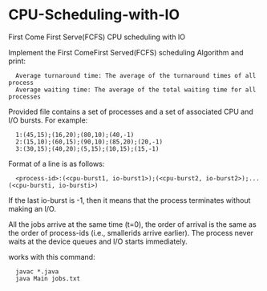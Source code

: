 # CPU-Scheduling-with-IO
First Come First Serve(FCFS) CPU scheduling with IO

Implement the First ComeFirst Served(FCFS) scheduling Algorithm and print:

      Average turnaround time: The average of the turnaround times of all process
      Average waiting time: The average of the total waiting time for all processes

Provided file contains a set of processes and a set of associated CPU and I/O bursts. For example:
      
      1:(45,15);(16,20);(80,10);(40,-1)
      2:(15,10);(60,15);(90,10);(85,20);(20,-1)
      3:(30,15);(40,20);(5,15);(10,15);(15,-1)

Format of a line is as follows:

      <process-id>:(<cpu-burst1, io-burst1>);(<cpu-burst2, io-burst2>);...(<cpu-bursti, io-bursti>)

If the last io-burst is -1, then it means that the process terminates without making an I/O.

All the jobs arrive at  the same time (t=0), the  order  of arrival is  the  same as  the  order  of process-ids (i.e., smallerids arrive earlier).
The process never waits at the device queues and I/O starts immediately.

works with this command:

      javac *.java
      java Main jobs.txt

